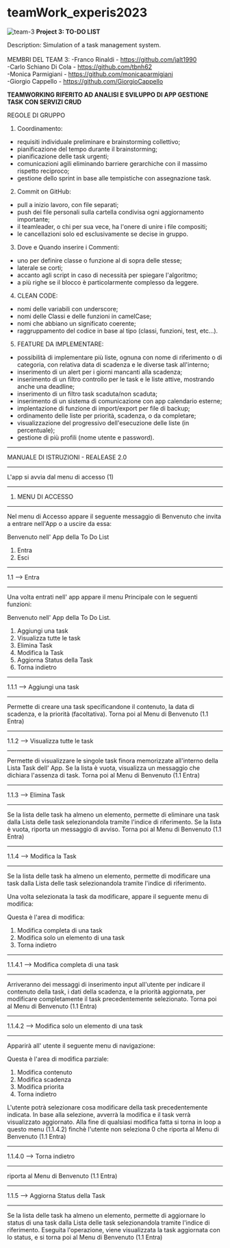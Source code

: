# teamWork_experis2023
![team-3](https://github.com/simonedimeglio/4_teams_Python_Academy_2023/assets/78272736/e62315dc-1c7c-4b43-9183-cfbacae543ea)
**Project 3: TO-DO LIST**

   Description: Simulation of a task management system.    
      <br>
MEMBRI DEL TEAM 3:
 -Franco Rinaldi - https://github.com/jalt1990 <br>
 -Carlo Schiano Di Cola - https://github.com/tbnh62 <br>
 -Monica Parmigiani - https://github.com/monicaparmigiani <br>
 -Giorgio Cappello - https://github.com/GiorgioCappello <br>

**TEAMWORKING RIFERITO AD ANALISI E SVILUPPO
DI APP GESTIONE TASK CON SERVIZI CRUD**


REGOLE DI GRUPPO

1. Coordinamento:
  - requisiti individuale preliminare e brainstorming collettivo;
  - pianificazione del tempo durante il brainstorming;
  - pianificazione delle task urgenti;
  - comunicazioni agili eliminando barriere gerarchiche con il massimo rispetto reciproco;
  - gestione dello sprint in base alle tempistiche con assegnazione task.

2. Commit on GitHub:
  - pull a inizio lavoro, con file separati;
  - push dei file personali sulla cartella condivisa ogni aggiornamento importante;
  - il teamleader, o chi per sua vece, ha l'onere di unire i file compositi;
  - le cancellazioni solo ed esclusivamente se decise in gruppo.

3. Dove e Quando inserire i Commenti:
  - uno per definire classe o funzione al di sopra delle stesse;
  - laterale se corti;
  - accanto agli script in caso di necessità per spiegare l'algoritmo;
  - a più righe se il blocco è particolarmente complesso da leggere.

4. CLEAN CODE:
  - nomi delle variabili con underscore;
  - nomi delle Classi e delle funzioni in camelCase;
  - nomi che abbiano un significato coerente;
  - raggruppamento del codice in base al tipo (classi, funzioni, test, etc...).
  
5. FEATURE DA IMPLEMENTARE:
  - possibilità di implementare più liste, ognuna con nome di riferimento o di categoria,
    con relativa data di scadenza e le diverse task all'interno;
  - inserimento di un alert per i giorni mancanti alla scadenza;
  - inserimento di un filtro controllo per le task e le liste attive, mostrando anche una deadline;
  - inserimento di un filtro task scaduta/non scaduta;
  - inserimento di un sistema di comunicazione con app calendario esterne;
  - implentazione di funzione di import/export per file di backup;
  - ordinamento delle liste per priorità, scadenza, o da completare;
  - visualizzazione del progressivo dell'esecuzione delle liste (in percentuale);
  - gestione di più profili (nome utente e password).




____________________________________________________________
MANUALE DI ISTRUZIONI - REALEASE 2.0
____________________________________________________________
L'app si avvia dal menu di accesso (1)


____________________________________________________________
1. MENU DI ACCESSO
____________________________________________________________
Nel menu di Accesso appare il seguente messaggio di Benvenuto che invita a entrare nell'App
o a uscire da essa:

Benvenuto nell' App della To Do List
1. Entra
0. Esci


____________________________________________________________
1.1 --> Entra
____________________________________________________________
Una volta entrati nell' app appare il menu Principale con le seguenti funzioni:

Benvenuto nell' App della To Do List.
1. Aggiungi una task
2. Visualizza tutte le task
3. Elimina Task
4. Modifica la Task
5. Aggiorna Status della Task        
0. Torna indietro


____________________________________________________________
1.1.1 --> Aggiungi una task
____________________________________________________________
Permette di creare una task specificandone il contenuto, la data di scadenza,
e la priorità (facoltativa).
Torna poi al Menu di Benvenuto (1.1 Entra)


____________________________________________________________
1.1.2 --> Visualizza tutte le task
____________________________________________________________
Permette di visualizzare le singole task finora memorizzate all'interno della
Lista Task dell' App. Se la lista è vuota, visualizza un messaggio che dichiara
l'assenza di task.
Torna poi al Menu di Benvenuto (1.1 Entra)


____________________________________________________________
1.1.3 --> Elimina Task
____________________________________________________________
Se la lista delle task ha almeno un elemento, permette di eliminare una task
dalla Lista delle task selezionandola tramite l'indice di riferimento.
Se la lista è vuota, riporta un messaggio di avviso.
Torna poi al Menu di Benvenuto (1.1 Entra)


____________________________________________________________
1.1.4 --> Modifica la Task
____________________________________________________________
Se la lista delle task ha almeno un elemento, permette di modificare una task
dalla Lista delle task selezionandola tramite l'indice di riferimento.

Una volta selezionata la task da modificare, appare il seguente menu di modifica:

Questa è l'area di modifica:
1. Modifica completa di una task
2. Modifica solo un elemento di una task
0. Torna indietro


____________________________________________________________
1.1.4.1 --> Modifica completa di una task
____________________________________________________________
Arriveranno dei messaggi di inserimento input all'utente per indicare il contenuto della task,
i dati della scadenza, e la priorità aggiornata, per modificare completamente il task
precedentemente selezionato.
Torna poi al Menu di Benvenuto (1.1 Entra)


____________________________________________________________
1.1.4.2 --> Modifica solo un elemento di una task
____________________________________________________________
Apparirà all' utente il seguente menu di navigazione:

Questa è l'area di modifica parziale:
1. Modifica contenuto
2. Modifica scadenza
3. Modifica priorita
0. Torna indietro

L'utente potrà selezionare cosa modificare della task precedentemente indicata.
In base alla selezione, avverrà la modifica e il task verrà visualizzato aggiornato.
Alla fine di qualsiasi modifica fatta si torna in loop a questo menu (1.1.4.2)
finchè l'utente non seleziona 0 che riporta al Menu di Benvenuto (1.1 Entra)


____________________________________________________________
1.1.4.0 --> Torna indietro
____________________________________________________________
riporta al Menu di Benvenuto (1.1 Entra)


____________________________________________________________
1.1.5 --> Aggiorna Status della Task
____________________________________________________________
Se la lista delle task ha almeno un elemento, permette di aggiornare lo status
di una task dalla Lista delle task selezionandola tramite l'indice di riferimento.
Eseguita l'operazione, viene visualizzata la task aggiornata con lo status,
e si torna poi al Menu di Benvenuto (1.1 Entra)

